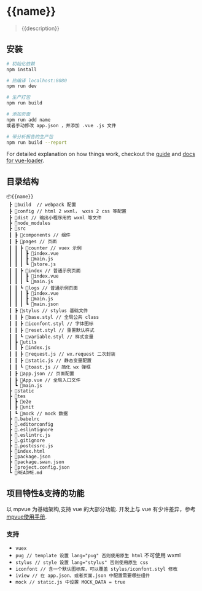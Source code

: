 # {{name}}

> {{description}}

## 安装

``` bash
# 初始化依赖
npm install

# 热编译 localhost:8080
npm run dev

# 生产打包
npm run build

# 添加页面
npm run add name
或者手动修改 app.json ，并添加 .vue .js 文件

# 带分析报告的生产包
npm run build --report
```

For detailed explanation on how things work, checkout the [guide](http://vuejs-templates.github.io/webpack/) and [docs for vue-loader](http://vuejs.github.io/vue-loader).


## 目录结构
```
📦{{name}}
 ┣ 📂build  // webpack 配置
 ┣ 📂config // html 2 wxml， wxss 2 css 等配置 
 ┣ 📂dist // 输出小程序用的 wxml 等文件
 ┣ 📂node_modules
 ┣ 📂src
 ┃ ┣ 📂components // 组件
 ┃ ┣ 📂pages // 页面
 ┃ ┃ ┣ 📂counter // vuex 示例
 ┃ ┃ ┃ ┣ 📜index.vue
 ┃ ┃ ┃ ┣ 📜main.js
 ┃ ┃ ┃ ┗ 📜store.js
 ┃ ┃ ┣ 📂index // 普通示例页面
 ┃ ┃ ┃ ┣ 📜index.vue
 ┃ ┃ ┃ ┗ 📜main.js
 ┃ ┃ ┗ 📂logs // 普通示例页面
 ┃ ┃ ┃ ┣ 📜index.vue
 ┃ ┃ ┃ ┣ 📜main.js
 ┃ ┃ ┃ ┗ 📜main.json
 ┃ ┣ 📂stylus // stylus 基础文件
 ┃ ┃ ┣ 📜base.styl // 全局公共 class
 ┃ ┃ ┣ 📜iconfont.styl // 字体图标
 ┃ ┃ ┣ 📜reset.styl // 重置默认样式
 ┃ ┃ ┗ 📜variable.styl // 样式变量
 ┃ ┣ 📂utils
 ┃ ┃ ┣ 📜index.js
 ┃ ┃ ┣ 📜request.js // wx.request 二次封装
 ┃ ┃ ┣ 📜static.js // 静态变量配置
 ┃ ┃ ┗ 📜toast.js // 简化 wx 弹框
 ┃ ┣ 📜app.json // 页面配置
 ┃ ┣ 📜App.vue // 全局入口文件
 ┃ ┗ 📜main.js
 ┣ 📂static
 ┣ 📂tes
 ┃ ┣ 📂e2e
 ┃ ┣ 📂unit
 ┃ ┗ 📂mock // mock 数据
 ┣ 📜.babelrc
 ┣ 📜.editorconfig
 ┣ 📜.eslintignore
 ┣ 📜.eslintrc.js
 ┣ 📜.gitignore
 ┣ 📜.postcssrc.js
 ┣ 📜index.html
 ┣ 📜package.json
 ┣ 📜package.swan.json
 ┣ 📜project.config.json
 ┗ 📜README.md
 ```

## 项目特性&支持的功能
以 mpvue 为基础架构,支持 vue 的大部分功能.
开发上与 vue 有少许差异，参考 [mpvue使用手册](http://mpvue.com/mpvue/#vue).

### 支持
 - `vuex`
 - `pug // template 设置 lang="pug" 否则使用原生 html` 不可使用 wxml
 - `stylus // style 设置 lang="stylus" 否则使用原生 css`
 - `iconfont // 含一个默认图标库，可以覆盖 stylus/iconfont.styl 修改`
 - `iview // 在 app.json、或者页面.json 中配置需要哪些组件` 
 - `mock // static.js 中设置 MOCK_DATA = true`

